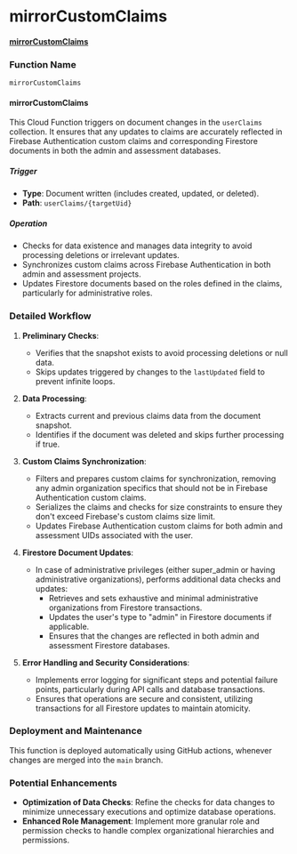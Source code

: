 # mirrorCustomClaims

#### [mirrorCustomClaims](https://github.com/yeatmanlab/roar-firebase-functions/blob/3b169713da20eecc55fb6365f555f984706799c7/gse-roar-admin/functions/src/index.ts#L928)

### Function Name
`mirrorCustomClaims`

#### **mirrorCustomClaims**
This Cloud Function triggers on document changes in the `userClaims` collection. It ensures that any updates to claims are accurately reflected in Firebase Authentication custom claims and corresponding Firestore documents in both the admin and assessment databases.

##### Trigger
- **Type**: Document written (includes created, updated, or deleted).
- **Path**: `userClaims/{targetUid}`

##### Operation
- Checks for data existence and manages data integrity to avoid processing deletions or irrelevant updates.
- Synchronizes custom claims across Firebase Authentication in both admin and assessment projects.
- Updates Firestore documents based on the roles defined in the claims, particularly for administrative roles.

### Detailed Workflow

1. **Preliminary Checks**:
   - Verifies that the snapshot exists to avoid processing deletions or null data.
   - Skips updates triggered by changes to the `lastUpdated` field to prevent infinite loops.

2. **Data Processing**:
   - Extracts current and previous claims data from the document snapshot.
   - Identifies if the document was deleted and skips further processing if true.

3. **Custom Claims Synchronization**:
   - Filters and prepares custom claims for synchronization, removing any admin organization specifics that should not be in Firebase Authentication custom claims.
   - Serializes the claims and checks for size constraints to ensure they don't exceed Firebase's custom claims size limit.
   - Updates Firebase Authentication custom claims for both admin and assessment UIDs associated with the user.

4. **Firestore Document Updates**:
   - In case of administrative privileges (either super_admin or having administrative organizations), performs additional data checks and updates:
     - Retrieves and sets exhaustive and minimal administrative organizations from Firestore transactions.
     - Updates the user's type to "admin" in Firestore documents if applicable.
     - Ensures that the changes are reflected in both admin and assessment Firestore databases.

5. **Error Handling and Security Considerations**:
   - Implements error logging for significant steps and potential failure points, particularly during API calls and database transactions.
   - Ensures that operations are secure and consistent, utilizing transactions for all Firestore updates to maintain atomicity.

### Deployment and Maintenance

This function is deployed automatically using GitHub actions, whenever changes are merged into the `main` branch.

### Potential Enhancements

- **Optimization of Data Checks**: Refine the checks for data changes to minimize unnecessary executions and optimize database operations.
- **Enhanced Role Management**: Implement more granular role and permission checks to handle complex organizational hierarchies and permissions.
